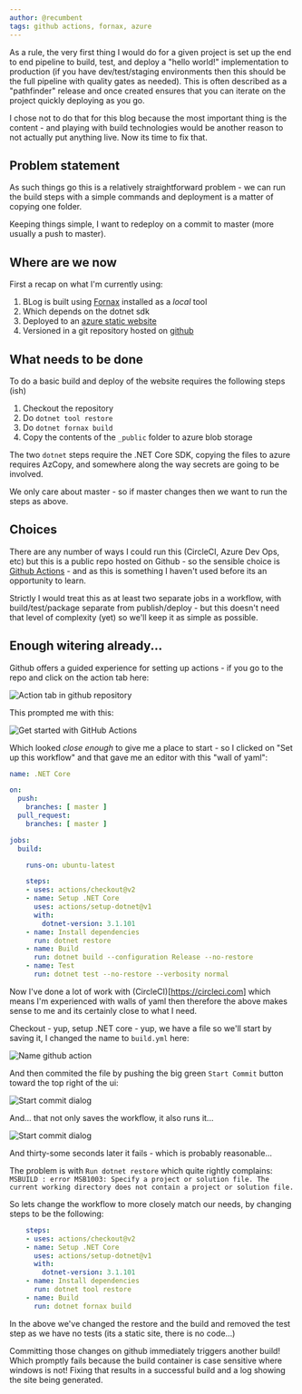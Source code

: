 ```yaml
---
author: @recumbent
tags: github actions, fornax, azure
---
```


As a rule, the very first thing I would do for a given project is set up the end to end pipeline to build, test, and deploy a "hello world!" implementation to production (if you have dev/test/staging environments then this should be the full pipeline with quality gates as needed). This is often described as a "pathfinder" release and once created ensures that you can iterate on the project quickly deploying as you go.

I chose not to do that for this blog because the most important thing is the content - and playing with build technologies would be another reason to not actually put anything live. Now its time to fix that.

## Problem statement

As such things go this is a relatively straightforward problem - we can run the build steps with a simple commands and deployment is a matter of copying one folder.

Keeping things simple, I want to redeploy on a commit to master (more usually a push to master).

## Where are we now

First a recap on what I'm currently using:

1. BLog is built using [Fornax](https://github.com/ionide/fornax) installed as a _local_ tool
1. Which depends on the dotnet sdk
1. Deployed to an [azure static website](https://docs.microsoft.com/en-us/azure/storage/blobs/storage-blob-static-website)
1. Versioned in a git repository hosted on [github](https://github.com/recumbent/) 

## What needs to be done

To do a basic build and deploy of the website requires the following steps (ish)

1. Checkout the repository
1. Do `dotnet tool restore`
1. Do `dotnet fornax build`
1. Copy the contents of the `_public` folder to azure blob storage

The two `dotnet` steps require the .NET Core SDK, copying the files to azure requires AzCopy, and somewhere along the way secrets are going to be involved.

We only care about master - so if master changes then we want to run the steps as above.

## Choices

There are any number of ways I could run this (CircleCI, Azure Dev Ops, etc) but this is a public repo hosted on Github - so the sensible choice is [Github Actions](https://github.com/features/actions) - and as this is something I haven't used before its an opportunity to learn.

Strictly I would treat this as at least two separate jobs in a workflow, with build/test/package separate from publish/deploy - but this doesn't need that level of complexity (yet) so we'll keep it as simple as possible.

## Enough witering already...

Github offers a guided experience for setting up actions - if you go to the repo and click on the action tab here:

![Action tab in github repository](//images/github-actions/actions-001.png)

This prompted me with this:

![Get started with GitHub Actions](//images/github-actions/actions-002.png)

Which looked _close enough_ to give me a place to start - so I clicked on "Set up this workflow" and that gave me an editor with this "wall of yaml":

```yml
name: .NET Core

on:
  push:
    branches: [ master ]
  pull_request:
    branches: [ master ]

jobs:
  build:

    runs-on: ubuntu-latest

    steps:
    - uses: actions/checkout@v2
    - name: Setup .NET Core
      uses: actions/setup-dotnet@v1
      with:
        dotnet-version: 3.1.101
    - name: Install dependencies
      run: dotnet restore
    - name: Build
      run: dotnet build --configuration Release --no-restore
    - name: Test
      run: dotnet test --no-restore --verbosity normal
```

Now I've done a lot of work with (CircleCI)[https://circleci.com] which means I'm experienced with walls of yaml then therefore the above makes sense to me and its certainly close to what I need.

Checkout - yup, setup .NET core - yup, we have a file so we'll start by saving it, I changed the name to `build.yml` here:

![Name github action](//images/github-actions/actions-003.png)

And then commited the file by pushing the big green `Start Commit` button toward the top right of the ui:

![Start commit dialog](//images/github-actions/actions-004.png)

And... that not only saves the workflow, it also runs it...

![Start commit dialog](//images/github-actions/actions-005.png)

And thirty-some seconds later it fails - which is probably reasonable...

The problem is with `Run dotnet restore` which quite rightly complains: `MSBUILD : error MSB1003: Specify a project or solution file. The current working directory does not contain a project or solution file.`

So lets change the workflow to more closely match our needs, by changing steps to be the following:

```yml
    steps:
    - uses: actions/checkout@v2
    - name: Setup .NET Core
      uses: actions/setup-dotnet@v1
      with:
        dotnet-version: 3.1.101
    - name: Install dependencies
      run: dotnet tool restore
    - name: Build
      run: dotnet fornax build
```

In the above we've changed the restore and the build and removed the test step as we have no tests (its a static site, there is no code...)

Committing those changes on github immediately triggers another build! Which promptly fails because the build container is case sensitive where windows is not! Fixing that results in a successful build and a log showing the site being generated.





